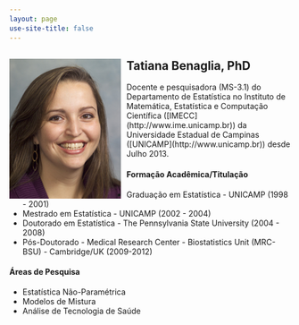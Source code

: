 ```yaml
---
layout: page
use-site-title: false 
---
```


<div class="columns-2">
<img src="img/ProfileTatiana.jpg" width=200 style="float: left; margin-right: 10px;" />

<h2>Tatiana Benaglia, PhD </h2>
    <p>Docente e pesquisadora (MS-3.1) do Departamento de Estatística no Instituto de Matemática, Estatística e Computação Científica ([IMECC](http://www.ime.unicamp.br)) da Universidade Estadual de Campinas ([UNICAMP](http://www.unicamp.br)) desde Julho 2013. </p>

</div>

#### Formação Acadêmica/Titulação
- Graduação em Estatística - UNICAMP (1998 - 2001)
- Mestrado em Estatística - UNICAMP (2002 - 2004)
- Doutorado em Estatística - The Pennsylvania State University (2004 - 2008)
- Pós-Doutorado - Medical Research Center - Biostatistics Unit (MRC-BSU) - Cambridge/UK (2009-2012)

#### Áreas de Pesquisa
* Estatística Não-Paramétrica
* Modelos de Mistura
* Análise de Tecnologia de Saúde
